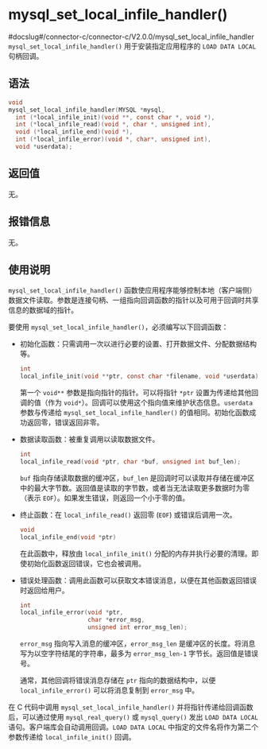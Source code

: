 mysql_set_local_infile_handler() 
=====================================================
#docslug#/connector-c/connector-c/V2.0.0/mysql_set_local_infile_handler
`mysql_set_local_infile_handler()` 用于安装指定应用程序的 `LOAD DATA LOCAL` 句柄回调。

语法 
-----------------------

```c
void
mysql_set_local_infile_handler(MYSQL *mysql,
  int (*local_infile_init)(void **, const char *, void *),
  int (*local_infile_read)(void *, char *, unsigned int),
  void (*local_infile_end)(void *),
  int (*local_infile_error)(void *, char*, unsigned int),
  void *userdata);
```



返回值 
------------------------

无。

报错信息 
-------------------------

无。

使用说明 
-------------------------

`mysql_set_local_infile_handler()` 函数使应用程序能够控制本地（客户端侧）数据文件读取。参数是连接句柄、一组指向回调函数的指针以及可用于回调时共享信息的数据域的指针。

要使用 `mysql_set_local_infile_handler()`，必须编写以下回调函数：

* 初始化函数：只需调用一次以进行必要的设置、打开数据文件、分配数据结构等。

  ```c
  int
  local_infile_init(void **ptr, const char *filename, void *userdata);
  ```

  

  第一个 `void**` 参数是指向指针的指针。可以将指针 `*ptr` 设置为传递给其他回调的值（作为 `void*`）。回调可以使用这个指向值来维护状态信息。`userdata` 参数与传递给 `mysql_set_local_infile_handler()` 的值相同。初始化函数成功返回零，错误返回非零。
  

* 数据读取函数：被重复调用以读取数据文件。

  ```c
  int
  local_infile_read(void *ptr, char *buf, unsigned int buf_len);
  ```

  

  `buf` 指向存储读取数据的缓冲区，`buf_len` 是回调时可以读取并存储在缓冲区中的最大字节数。返回值是读取的字节数，或者当无法读取更多数据时为零（表示 `EOF`）。如果发生错误，则返回一个小于零的值。
  

* 终止函数：在 `local_infile_read()` 返回零 (`EOF`) 或错误后调用一次。

  ```c
  void
  local_infile_end(void *ptr)
  ```

  

  在此函数中，释放由 `local_infile_init()` 分配的内存并执行必要的清理。即使初始化函数返回错误，它也会被调用。
  

* 错误处理函数：调用此函数可以获取文本错误消息，以便在其他函数返回错误时返回给用户。

  ```c
  int
  local_infile_error(void *ptr,
                     char *error_msg,
                     unsigned int error_msg_len);
  ```

  

  `error_msg` 指向写入消息的缓冲区，`error_msg_len` 是缓冲区的长度。将消息写为以空字符结尾的字符串，最多为 `error_msg_len-1` 字节长。返回值是错误号。

  通常，其他回调将错误消息存储在 `ptr` 指向的数据结构中，以便 `local_infile_error()` 可以将消息复制到 `error_msg` 中。
  




在 C 代码中调用 `mysql_set_local_infile_handler()` 并将指针传递给回调函数后，可以通过使用 `mysql_real_query()` 或 `mysql_query()` 发出 `LOAD DATA LOCAL` 语句。客户端库会自动调用回调。`LOAD DATA LOCAL` 中指定的文件名将作为第二个参数传递给 `local_infile_init()` 回调。
